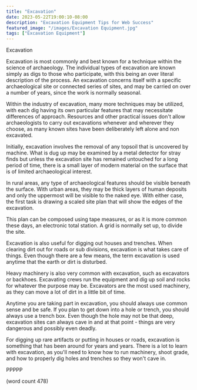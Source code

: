 ```yaml
---
title: "Excavation"
date: 2023-05-22T19:00:10-08:00
description: "Excavation Equipment Tips for Web Success"
featured_image: "/images/Excavation Equipment.jpg"
tags: ["Excavation Equipment"]
---
```


Excavation

Excavation is most commonly and best known for a
technique within the science of archaeology.  The
individual types of excavation are known simply
as digs to those who participate, with this being
an over literal description of the process.  An
excavation concerns itself with a specific 
archaeological site or connected series of sites,
and may be carried on over a number of years, since
the work is normally seasonal.

Within the industry of excavation, many more
techniques may be utilized, with each dig having
its own particular features that may necessitate
differences of approach.  Resources and other
practical issues don't allow archaeologists to carry
out excavations whenever and wherever they choose,
as many known sites have been deliberately left
alone and non excavated.

Initially, excavation involves the removal of any
topsoil that is uncovered by machine.  What is 
dug up may be examined by a metal detector for stray
finds but unless the excavation site has remained
untouched for a long period of time, there is a
small layer of modern material on the surface that
is of limited archaeological interest.

In rural areas, any type of archaeological features
should be visible beneath the surface.  With 
urban areas, they may be thick layers of human
deposits and only the uppermost will be visible to
the naked eye.  With either case, the first task
is drawing a scaled site plan that will show the
edges of the excavation.

This plan can be composed using tape measures, or
as it is more common these days, an electronic
total station.  A grid is normally set up, to 
divide the site.

Excavation is also useful for digging out houses 
and trenches.  When clearing dirt out for roads
or sub divisions, excavation is what takes care of
things.  Even though there are a few means, the
term excavation is used anytime that the earth or
dirt is disturbed.

Heavy machinery is also very common with excavation,
such as excavators or backhoes.  Excavating crews
run the equipment and dig up soil and rocks for
whatever the purpose may be.  Excavators are the
most used machinery, as they can move a lot of dirt
in a little bit of time.

Anytime you are taking part in excavation, you should
always use common sense and be safe.  If you plan 
to get down into a hole or trench, you should always
use a trench box.  Even though the hole may not
be that deep, excavation sites can always cave in
and at that point - things are very dangerous and
possibly even deadly.

For digging up rare artifacts or putting in houses
or roads, excavation is something that has been around
for years and years.  There is a lot to learn with
excavation, as you'll need to know how to run 
machinery, shoot grade, and how to properly dig 
holes and trenches so they won't cave in.

PPPPP

(word count 478)
